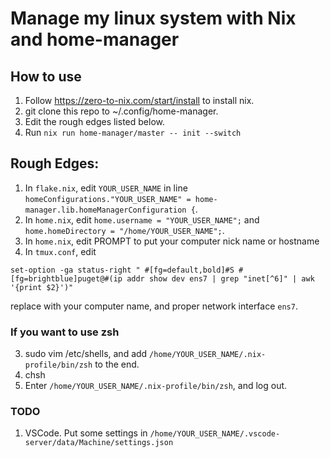 # Manage my linux system with Nix and home-manager

## How to use
1. Follow https://zero-to-nix.com/start/install to install nix.
2. git clone this repo to ~/.config/home-manager.
3. Edit the rough edges listed below.
4. Run `nix run home-manager/master -- init --switch`

## Rough Edges:
1. In `flake.nix`, edit `YOUR_USER_NAME` in line `homeConfigurations."YOUR_USER_NAME" = home-manager.lib.homeManagerConfiguration {`.
2. In `home.nix`, edit `home.username = "YOUR_USER_NAME";` and `home.homeDirectory = "/home/YOUR_USER_NAME";`.
3. In `home.nix`, edit PROMPT to put your computer nick name or hostname
4. In `tmux.conf`, edit
```
set-option -ga status-right " #[fg=default,bold]#S #[fg=brightblue]puget@#(ip addr show dev ens7 | grep "inet[^6]" | awk '{print $2}')"
```
replace with your computer name, and proper network interface `ens7`.

### If you want to use zsh
3. sudo vim /etc/shells, and add `/home/YOUR_USER_NAME/.nix-profile/bin/zsh` to the end.
4. chsh
5. Enter `/home/YOUR_USER_NAME/.nix-profile/bin/zsh`, and log out.

### TODO
1. VSCode. Put some settings in `/home/YOUR_USER_NAME/.vscode-server/data/Machine/settings.json`
